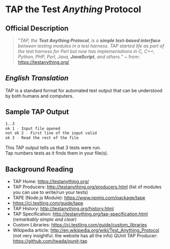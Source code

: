 # TAP the Test *Anything* Protocol

## Official Description

> "*TAP, the* ***Test Anything Protocol***, *is a* ***simple text-based interface*** *between testing modules in a test harness. TAP started life as part of the test harness for Perl but now has implementations in C, C++, Python, PHP, Perl, Java,* ***JavaScript***, *and others.*" ~ from: https://testanything.org/

## *English Translation*

TAP is a standard format for automated test output that can be understood by both humans and computers.

## Sample TAP Output

```sh
1..3
ok 1 - Input file opened
not ok 2 - First line of the input valid
ok 3 - Read the rest of the file
```

This TAP output tells us that 3 tests were run.  
Tap numbers tests as it finds them in your file(s).



## Background Reading

+ TAP Home: https://testanything.org/
+ TAP Producers: http://testanything.org/producers.html
(list of modules you can use to write/run your tests)
+ TAPE (Node.js Module): https://www.npmjs.com/package/tape
+ https://ci.testling.com/guide/tape
+ TAP History: http://testanything.org/history.html
+ TAP Specification: http://testanything.org/tap-specification.html
(*remarkably simple and clear*)
+ Custom Libraries: https://ci.testling.com/guide/custom_libraries
+ Wikipedia article: http://en.wikipedia.org/wiki/Test_Anything_Protocol
(not very insightful. the website has all the info)
QUnit TAP Producer: https://github.com/twada/qunit-tap
